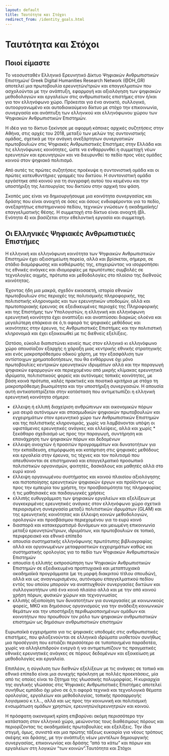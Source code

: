```yaml
---
layout: default
title: Ταυτότητα και Στόχοι
redirect_from: /identity_goals.html
---
```

# Ταυτότητα και Στόχοι

## Ποιοί είμαστε
Το νεοσυσταθέν Ελληνικό Ερευνητικό Δίκτυο Ψηφιακών Ανθρωπιστικών Επιστημών/ Greek Digital Humanities Research Network (@DH_GR) αποτελεί μια πρωτοβουλία ερευνητών/τριών και επαγγελματιών που ασχολούνται με την ανάπτυξη, εφαρμογή και αξιολόγηση των ψηφιακών μεθοδολογιών και εργαλείων στις ανθρωπιστικές επιστήμες στον ή/και για τον ελληνόφωνο χώρο. Πρόκειται για ένα ανοικτό, συλλογικό, αυτοοργανωμένο και αυτοδιοικούμενο δίκτυο με στόχο την επικοινωνία, συνεργασία και ανάπτυξη των ελληνικού και ελληνόφωνου χώρου των Ψηφιακών Ανθρωπιστικών Επιστημών.


Η ιδέα για το δίκτυο ξεκίνησε με αφορμή κάποιες αρχικές συζητήσεις στην Αθήνα, στις αρχές του 2018, μεταξύ των μελών της συντονιστικής ομάδας, σχετικά με την ανάγκη ανεξάρτητων συνεργατικών πρωτοβουλιών στις Ψηφιακές Ανθρωπιστικές Επιστήμες στην Ελλάδα και τις ελληνόφωνες κοινότητες, ώστε να ενθαρρυνθεί η συμμετοχή νέων ερευνητών και ερευνητριών και να διευρυνθεί το πεδίο προς νέες ομάδες κοινού στον ψηφιακό πολιτισμό.

Από αυτές τις πρώτες συζητήσεις προέκυψε η συντονιστική ομάδα και οι πρώτες κατευθυντήριες γραμμές του δικτύου. Η συντονιστική ομάδα εργάστηκε από κοινού για τη συγγραφή αυτού του κειμένου και την υποστήριξη της λειτουργίας του δικτύου στην αρχική του φάση.

Σκοπός μας είναι να δημιουργήσουμε μια κοινότητα συνεργασίας και δράσης που είναι ανοιχτή σε όσες και όσους ενδιαφέρονται για το πεδίο, ανεξαρτήτως επιστημονικού πεδίου, τεχνικών γνώσεων ή ακαδημαϊκής/επαγγελματικής θέσης. Η συμμετοχή στο δίκτυο είναι ανοιχτή (βλ. Ενότητα 4) και βασίζεται στην εθελοντική εργασία και συμμετοχή.

## Οι Ελληνικές Ψηφιακές Ανθρωπιστικές Επιστήμες
Η ελληνική και ελληνόφωνη κοινότητα των Ψηφιακών Ανθρωπιστικών Επιστημών έχει αξιοσημείωτη πορεία, αλλά και βρίσκεται, σήμερα,  σε στάδιο διαμόρφωσης και καθιέρωσής της, επιχειρώντας να ισορροπήσει τις εθνικές ανάγκες και ιδιομορφίες με πρωτότυπες συμβολές σε τεχνολογίες αιχμής, πρότυπα και μεθοδολογίες στο πλαίσιο της διεθνούς κοινότητας.

Έχοντας ήδη μια μακρά, σχεδόν εικοσαετή, ιστορία εθνικών πρωτοβουλιών στις περιοχές της πολιτισμικής πληροφορικής, της πολιτιστικής κληρονομιάς και των ερευνητικών υποδομών, αλλά και πρωτοποριακής έρευνας σε εξειδικευμένες περιοχές της Πληροφορικής και της Επιστήμης των Υπολογιστών, η ελληνική και ελληνόφωνη ερευνητική κοινότητα έχει αναπτύξει και αναπτύσσει διαρκώς ολοένα και μεγαλύτερη επάρκεια σε ό,τι αφορά τις ψηφιακές μεθόδους και ικανότητες στην έρευνα, τις Ανθρωπιστικές Επιστήμες και την πολιτιστική κληρονομιά και έχει εξοικειωθεί με τις διεθνείς εξελίξεις.

Ωστόσο, εύκολα διαπιστώνει κανείς πως στον ελληνικό κι ελληνόφωνο χώρο απουσίαζαν εξαρχής η χάραξη μιας κεντρικής εθνικής στρατηγικής και ενός μακροπρόθεσμου οδικού χάρτη, με την εξασφάλιση των αντίστοιχων χρηματοδοτήσεων, που θα ενθάρρυνε όχι μόνο πρωτοβουλίες κεντρικών ερευνητικών ιδρυμάτων αλλά και την παραγωγή ψηφιακών εφαρμογών και περιεχομένου από μικρής κλίμακας ερευνητικά ιδρύματα, πολιτιστικούς φορείς και αυτόνομες τοπικές κοινότητες, με βάση κοινά πρότυπα, καλές πρακτικές και ποιοτικά κριτήρια με στόχο τη μακροπρόθεσμη βιωσιμότητα και την υποστήριξη συνεργασιών. Η απουσία αυτή αντικατοπτρίζεται στην κατάσταση που αντιμετωπίζει η ελληνική ερευνητική κοινότητα σήμερα:

* έλλειψη ή ελλιπή διαχείριση ανθρώπινων και οικονομικών πόρων
* μια σειρά αυτόνομων και σπασμωδικών ψηφιακών πρωτοβουλιών και εγχειρημάτων στον ερευνητικό χώρο των Ανθρωπιστικών Επιστημών και της πολιτιστικής κληρονομιάς, χωρίς να λαμβάνονται υπόψη οι υφιστάμενες ερευνητικές ανάγκες και ελλείψεις, αλλά και χωρίς  * ξεκάθαρο σχεδιασμό ως προς  την παραγωγή, συντήρηση και επανάχρηση των ψηφιακών πόρων και δεδομένων
* έλλειψη ανοιχτών ή προσιτών προγραμμάτων και δυνατοτήτων για την εκπαίδευση, επιμόρφωση και κατάρτιση στις ψηφιακές μεθόδους και εργαλεία στην έρευνα, τις τέχνες και τον πολιτισμό που απευθύνονται σε επιστημονικό και επαγγελματικό προσωπικό πολιτιστικών οργανισμών, φοιτητές, δασκάλους και μαθητές αλλά στο ευρύ κοινό
* έλλειψη οργανωμένου συστήματος και κοινού πλαισίου αξιολόγησης και πιστοποίησης ερευνητικών ψηφιακών έργων και προϊόντων ως προς την εμπειρία του χρήστη, την προσβασιμότητα της πληροφορίας ή τις μαθησιακές και παιδαγωγικές χρήσεις
* ελλιπής ευθυγράμμιση των ψηφιακών εργαλείων και εξελίξεων με συγκεκριμένες ερευνητικές ανάγκες στον ελληνόφωνο χώρο
σχετικά περιορισμένη συνεργασία μεταξύ πολιτιστικών ιδρυμάτων (GLAM) και της ερευνητικής κοινότητας και έλλειψη κοινών μεθοδολογιών, ορολογιών και προσβάσιμου περιεχομένου για το ευρύ κοινό
* διασπορά και  κατακερματισμό δυνάμεων και μειωμένη επικοινωνία μεταξύ  ερευνητών/τριων, ιδρυμάτων, και πρωτοβουλιών σε τοπικό, περιφερειακό και εθνικό επίπεδο
* απουσία συστηματικής ελληνόφωνης πρωτότυπης βιβλιογραφίας αλλά και οργανωμένων μεταφραστικών εγχειρημάτων καθώς και συστηματικής ορολογίας για το πεδίο των Ψηφιακών Ανθρωπιστικών Επιστημών
* απουσία ή ελλιπής εκπροσώπηση των Ψηφιακών Ανθρωπιστικών Επιστημών σε εξειδικευμένα προπτυχιακά και μεταπτυχιακά ακαδημαϊκά προγράμματα (με τη μορφή διακριτού τίτλου σπουδών), αλλά και ως αναγνωρισμένου, αυτόνομου επαγγελματικού πεδίου εντός του οποίου μπορούν να αναπτυχθούν συνεργασίες δικτύων και συλλογικοτήτων υπό ένα κοινό πλαίσιο αλλά και με την από κοινού χρήση πόρων, φυσικών χώρων και τεχνογνωσίας
* ελλιπής αξιοποίηση των δυνατοτήτων για συνεργασίες με κοινωνικούς φορείς, ΜΚΟ και δημόσιους οργανισμούς για την ανάδειξη κοινωνικών θεμάτων και την υποστήριξη περιθωριοποιημένων ομάδων και κοινοτήτων που προωθούν τον ρόλο των ψηφιακών ανθρωπιστικών επιστημών ως δημόσιων ανθρωπιστικών επιστημών


Ευρωπαϊκά εγχειρήματα για τις ψηφιακές υποδομές στις ανθρωπιστικές επιστήμες, που φιλοξενούνται σε ελληνικά ιδρύματα υιοθετούν συνήθως μια προσέγγιση που εστιάζει περισσότερο σε τυποποιημένα παραδοτέα, χωρίς να αλληλεπιδρούν ενεργά ή να αντιμετωπίζουν τις πραγματικές εθνικές ερευνητικές ανάγκες σε πόρους δεδομένων και εξοικείωση με μεθοδολογίες και εργαλεία.

Επιπλέον, η σύγκλιση των διεθνών εξελίξεων με τις ανάγκες σε τοπικό και εθνικό επίπεδο είναι μια συνεχής πρόκληση με πολλές προεκτάσεις, μία από τις οποίες είναι το ζήτημα της γλωσσικής πολυμορφίας. Η κυριαρχία της αγγλικής γλώσσας στις Ψηφιακές Ανθρωπιστικές Επιστήμες αποτελεί συνήθως εμπόδιο όχι μόνο σε ό,τι αφορά τεχνικά και τεχνολογικά θέματα ορολογίας, εργαλείων και μεθοδολογίας, τοπικής προσαρμογής λογισμικού κ.τ.λ.., αλλά και ως προς την κοινωνική και πολιτισμική ενσωμάτωση ομάδων χρηστών, ερευνητών/ερευνητριών και κοινού.

Η πρόσφατη οικονομική κρίση επιβαρύνει ακόμη περισσότερο την κατάσταση στον ελληνικό χώρο, μειώνοντας τους διαθέσιμους πόρους και περιορίζοντας τις ακαδημαϊκές πρωτοβουλίες και εξελίξεις. Την ίδια στιγμή, όμως, συνιστά και μια πρώτης τάξεως ευκαιρία για νέους τρόπους σκέψης και δράσης, με την ανάπτυξη νέων μοντέλων δημιουργικής συνεργασίας, επικοινωνίας και δράσης “από τα κάτω” και πόρων και εργαλείων στη λογικών “των κοινών”.Ταυτότητα και Στόχοι
